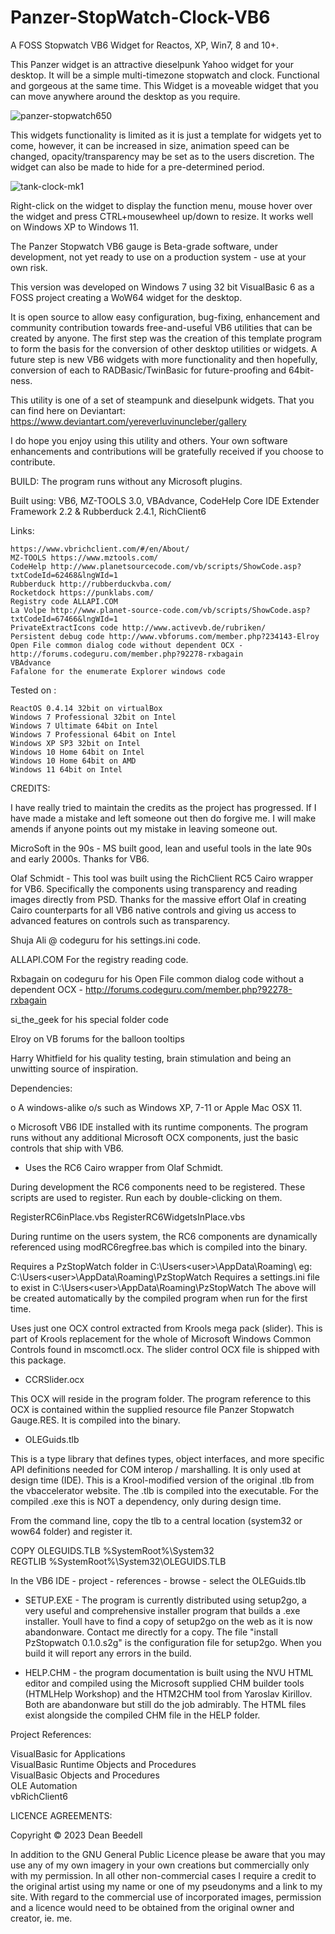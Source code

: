 # Panzer-StopWatch-Clock-VB6

 A FOSS Stopwatch VB6 Widget for Reactos, XP, Win7, 8 and 10+.
 
This Panzer widget is an attractive dieselpunk Yahoo widget for your desktop. 
It will be a simple multi-timezone stopwatch and clock. Functional and gorgeous at 
the same time. This Widget is a moveable widget that you can move anywhere 
around the desktop as you require.

![panzer-stopwatch650](https://github.com/yereverluvinunclebert/Panzer-Clock-Ywidget/assets/2788342/352fb2cb-742d-4e24-afe7-906b05e7fb1e)

This widgets functionality is limited as it is just a template for widgets yet
to come, however, it can be increased in size, animation speed can be changed, 
opacity/transparency may be set as to the users discretion. The widget can 
also be made to hide for a pre-determined period.

![tank-clock-mk1](https://github.com/yereverluvinunclebert/Panzer-StopWatch-Clock-VB6/assets/2788342/45805383-244f-4370-ba3e-3259b9fd3805)

Right-click on the widget to display the function menu, mouse hover over the 
widget and press CTRL+mousewheel up/down to resize. It works well on Windows XP 
to Windows 11.

The Panzer Stopwatch VB6 gauge is Beta-grade software, under development, not yet 
ready to use on a production system - use at your own risk.

This version was developed on Windows 7 using 32 bit VisualBasic 6 as a FOSS 
project creating a WoW64 widget for the desktop. 

It is open source to allow easy configuration, bug-fixing, enhancement and 
community contribution towards free-and-useful VB6 utilities that can be created
by anyone. The first step was the creation of this template program to form the 
basis for the conversion of other desktop utilities or widgets. A future step 
is new VB6 widgets with more functionality and then hopefully, conversion of 
each to RADBasic/TwinBasic for future-proofing and 64bit-ness. 

This utility is one of a set of steampunk and dieselpunk widgets. That you can 
find here on Deviantart: https://www.deviantart.com/yereverluvinuncleber/gallery

I do hope you enjoy using this utility and others. Your own software 
enhancements and contributions will be gratefully received if you choose to 
contribute.

BUILD: The program runs without any Microsoft plugins.

Built using: VB6, MZ-TOOLS 3.0, VBAdvance, CodeHelp Core IDE Extender
Framework 2.2 & Rubberduck 2.4.1, RichClient6

Links:

	https://www.vbrichclient.com/#/en/About/
	MZ-TOOLS https://www.mztools.com/  
	CodeHelp http://www.planetsourcecode.com/vb/scripts/ShowCode.asp?txtCodeId=62468&lngWId=1  
	Rubberduck http://rubberduckvba.com/  
	Rocketdock https://punklabs.com/  
	Registry code ALLAPI.COM  
	La Volpe http://www.planet-source-code.com/vb/scripts/ShowCode.asp?txtCodeId=67466&lngWId=1  
	PrivateExtractIcons code http://www.activevb.de/rubriken/  
	Persistent debug code http://www.vbforums.com/member.php?234143-Elroy  
	Open File common dialog code without dependent OCX - http://forums.codeguru.com/member.php?92278-rxbagain  
	VBAdvance  
	Fafalone for the enumerate Explorer windows code


Tested on :

	ReactOS 0.4.14 32bit on virtualBox    
	Windows 7 Professional 32bit on Intel    
	Windows 7 Ultimate 64bit on Intel    
	Windows 7 Professional 64bit on Intel    
	Windows XP SP3 32bit on Intel    
	Windows 10 Home 64bit on Intel    
	Windows 10 Home 64bit on AMD    
	Windows 11 64bit on Intel  
	
CREDITS:

I have really tried to maintain the credits as the project has progressed. If I 
have made a mistake and left someone out then do forgive me. I will make amends 
if anyone points out my mistake in leaving someone out.

MicroSoft in the 90s - MS built good, lean and useful tools in the late 90s and 
early 2000s. Thanks for VB6.

Olaf Schmidt - This tool was built using the RichClient RC5 Cairo wrapper for 
VB6. Specifically the components using transparency and reading images directly 
from PSD. Thanks for the massive effort Olaf in creating Cairo counterparts for 
all VB6 native controls and giving us access to advanced features on controls 
such as transparency.

Shuja Ali @ codeguru for his settings.ini code.

ALLAPI.COM        For the registry reading code.

Rxbagain on codeguru for his Open File common dialog code without a dependent 
OCX - http://forums.codeguru.com/member.php?92278-rxbagain

si_the_geek       for his special folder code

Elroy on VB forums for the balloon tooltips

Harry Whitfield for his quality testing, brain stimulation and being an 
unwitting source of inspiration. 

Dependencies:

o A windows-alike o/s such as Windows XP, 7-11 or Apple Mac OSX 11. 

o Microsoft VB6 IDE installed with its runtime components. The program runs 
without any additional Microsoft OCX components, just the basic controls that 
ship with VB6.  

	
* Uses the RC6 Cairo wrapper from Olaf Schmidt.

During development the RC6 components need to be registered. These scripts are 
used to register. Run each by double-clicking on them.

RegisterRC6inPlace.vbs
RegisterRC6WidgetsInPlace.vbs

During runtime on the users system, the RC6 components are dynamically 
referenced using modRC6regfree.bas which is compiled into the binary.	

Requires a PzStopWatch folder in C:\Users\<user>\AppData\Roaming\ 
eg: C:\Users\<user>\AppData\Roaming\PzStopWatch
Requires a settings.ini file to exist in C:\Users\<user>\AppData\Roaming\PzStopWatch
The above will be created automatically by the compiled program when run for the 
first time.

Uses just one OCX control extracted from Krools mega pack (slider). This is part 
of Krools replacement for the whole of Microsoft Windows Common Controls found 
in mscomctl.ocx. The slider control OCX file is shipped with this package.

* CCRSlider.ocx

This OCX will reside in the program folder. The program reference to this OCX is 
contained within the supplied resource file Panzer Stopwatch Gauge.RES. It is 
compiled into the binary.

* OLEGuids.tlb

This is a type library that defines types, object interfaces, and more specific 
API definitions needed for COM interop / marshalling. It is only used at design 
time (IDE). This is a Krool-modified version of the original .tlb from the 
vbaccelerator website. The .tlb is compiled into the executable.
For the compiled .exe this is NOT a dependency, only during design time.

From the command line, copy the tlb to a central location (system32 or wow64 
folder) and register it.

COPY OLEGUIDS.TLB %SystemRoot%\System32\
REGTLIB %SystemRoot%\System32\OLEGUIDS.TLB

In the VB6 IDE - project - references - browse - select the OLEGuids.tlb



* SETUP.EXE - The program is currently distributed using setup2go, a very useful 
and comprehensive installer program that builds a .exe installer. Youll have to 
find a copy of setup2go on the web as it is now abandonware. Contact me
directly for a copy. The file "install PzStopwatch 0.1.0.s2g" is the configuration 
file for setup2go. When you build it will report any errors in the build.

* HELP.CHM - the program documentation is built using the NVU HTML editor and 
compiled using the Microsoft supplied CHM builder tools (HTMLHelp Workshop) and 
the HTM2CHM tool from Yaroslav Kirillov. Both are abandonware but still do
the job admirably. The HTML files exist alongside the compiled CHM file in the 
HELP folder.

 Project References:

  VisualBasic for Applications  
  VisualBasic Runtime Objects and Procedures  
  VisualBasic Objects and Procedures  
  OLE Automation  
  vbRichClient6  


LICENCE AGREEMENTS:

Copyright © 2023 Dean Beedell

In addition to the GNU General Public Licence please be aware that you may use 
any of my own imagery in your own creations but commercially only with my 
permission. In all other non-commercial cases I require a credit to the 
original artist using my name or one of my pseudonyms and a link to my site. 
With regard to the commercial use of incorporated images, permission and a 
licence would need to be obtained from the original owner and creator, ie. me.

